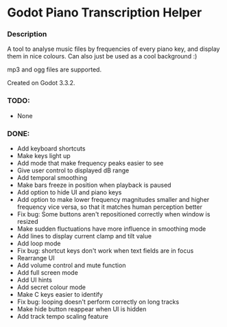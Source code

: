 # Godot Piano Transcription Helper
### Description
A tool to analyse music files by frequencies of every piano key, and display them in nice colours. Can also just be used as a cool background :)

mp3 and ogg files are supported.

Created on Godot 3.3.2.


### TODO:
- None

### DONE:
- Add keyboard shortcuts
- Make keys light up
- Add mode that make frequency peaks easier to see
- Give user control to displayed dB range
- Add temporal smoothing
- Make bars freeze in position when playback is paused
- Add option to hide UI and piano keys
- Add option to make lower frequency magnitudes smaller and higher frequency vice versa, so that it matches human perception better
- Fix bug: Some buttons aren't repositioned correctly when window is resized
- Make sudden fluctuations have more influence in smoothing mode
- Add lines to display current clamp and tilt value
- Add loop mode
- Fix bug: shortcut keys don't work when text fields are in focus
- Rearrange UI
- Add volume control and mute function
- Add full screen mode
- Add UI hints
- Add secret colour mode
- Make C keys easier to identify
- Fix bug: looping doesn't perform correctly on long tracks
- Make hide button reappear when UI is hidden
- Add track tempo scaling feature
